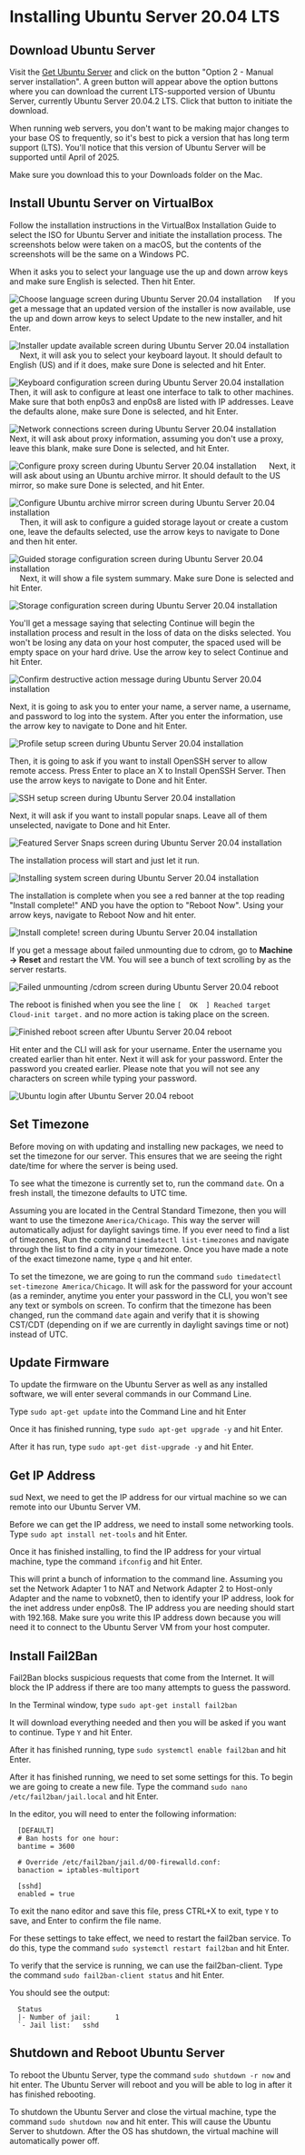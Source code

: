 # Installing Ubuntu Server 20.04 LTS

## Download Ubuntu Server

Visit the [Get Ubuntu Server](https://ubuntu.com/download/server) and click on the button "Option 2 - Manual server installation".  A green button will appear above the option buttons where you can download the current LTS-supported version of Ubuntu Server, currently Ubuntu Server 20.04.2 LTS.  Click that button to initiate the download.

When running web servers, you don't want to be making major changes to your base OS to frequently, so it's best to pick a version that has long term support (LTS).  You'll notice that this version of Ubuntu Server will be supported until April of 2025.

Make sure you download this to your Downloads folder on the Mac.

## Install Ubuntu Server on VirtualBox

Follow the installation instructions in the VirtualBox Installation Guide to select the ISO for Ubuntu Server and initiate the installation process.  The screenshots below were taken on a macOS, but the contents of the screenshots will be the same on a Windows PC.

When it asks you to select your language use the up and down arrow keys and make sure English is selected.  Then hit Enter.

![Choose language screen during Ubuntu Server 20.04 installation](https://inspiringweb.org/vm_images/Ubuntu_Choose_Language.png)
 
If you get a message that an updated version of the installer is now available, use the up and down arrow keys to select Update to the new installer, and hit Enter.

![Installer update available screen during Ubuntu Server 20.04 installation](https://inspiringweb.org/vm_images/Ubuntu_Update_Installer.png)
 
Next, it will ask you to select your keyboard layout.  It should default to English (US) and if it does, make sure Done is selected and hit Enter.

![Keyboard configuration screen during Ubuntu Server 20.04 installation](https://inspiringweb.org/vm_images/Ubuntu_Keyboard_Configuration.png)
 
Then, it will ask to configure at least one interface to talk to other machines.  Make sure that both enp0s3 and enp0s8 are listed with IP addresses.  Leave the defaults alone, make sure Done is selected, and hit Enter.

![Network connections screen during Ubuntu Server 20.04 installation](https://inspiringweb.org/vm_images/Ubuntu_Network_Connections.png)
 
Next, it will ask about proxy information, assuming you don't use a proxy, leave this blank, make sure Done is selected, and hit Enter.

![Configure proxy screen during Ubuntu Server 20.04 installation](https://inspiringweb.org/vm_images/Ubuntu_Proxy_Settings.png)
 
Next, it will ask about using an Ubuntu archive mirror.  It should default to the US mirror, so make sure Done is selected, and hit Enter.

![Configure Ubuntu archive mirror screen during Ubuntu Server 20.04 installation](https://inspiringweb.org/vm_images/Ubuntu_Configure_Mirror.png)
 
Then, it will ask to configure a guided storage layout or create a custom one, leave the defaults selected, use the arrow keys to navigate to Done and then hit enter.

![Guided storage configuration screen during Ubuntu Server 20.04 installation](https://inspiringweb.org/vm_images/Ubuntu_Guided_Storage_Configuration.png)
 
Next, it will show a file system summary.  Make sure Done is selected and hit Enter.

![Storage configuration screen during Ubuntu Server 20.04 installation](https://inspiringweb.org/vm_images/Ubuntu_Storage_Configuration_Summary.png)

You'll get a message saying that selecting Continue will begin the installation process and result in the loss of data on the disks selected. You won't be losing any data on your host computer, the spaced used will be empty space on your hard drive.  Use the arrow key to select Continue and hit Enter.

![Confirm destructive action message during Ubuntu Server 20.04 installation](https://inspiringweb.org/vm_images/Ubuntu_Storage_Configuration_Dialog_Confirmation.png)

Next, it is going to ask you to enter your name, a server name, a username, and password to log into the system.  After you enter the information, use the arrow key to navigate to Done and hit Enter.

![Profile setup screen during Ubuntu Server 20.04 installation](https://inspiringweb.org/vm_images/Ubuntu_Profile_Setup.png)

Then, it is going to ask if you want to install OpenSSH server to allow remote access.  Press Enter to place an X to Install OpenSSH Server.  Then use the arrow keys to navigate to Done and hit Enter.

![SSH setup screen during Ubuntu Server 20.04 installation](https://inspiringweb.org/vm_images/Ubuntu_SSH_Setup.png)

Next, it will ask if you want to install popular snaps.  Leave all of them unselected, navigate to Done and hit Enter.

![Featured Server Snaps screen during Ubuntu Server 20.04 installation](https://inspiringweb.org/vm_images/Ubuntu_Snaps_Setup.png)

The installation process will start and just let it run.

![Installing system screen during Ubuntu Server 20.04 installation](https://inspiringweb.org/vm_images/Ubuntu_Installing_System.png)

The installation is complete when you see a red banner at the top reading "Install complete!" AND you have the option to "Reboot Now".  Using your arrow keys, navigate to Reboot Now and hit enter.

![Install complete! screen during Ubuntu Server 20.04 installation](https://inspiringweb.org/vm_images/Ubuntu_Install_Complete.png)

If you get a message about failed unmounting due to cdrom, go to **Machine -> Reset** and restart the VM.  You will see a bunch of text scrolling by as the server restarts.

![Failed unmounting /cdrom screen during Ubuntu Server 20.04 reboot](https://inspiringweb.org/vm_images/Failed_Unmounting_cdrom.png)

The reboot is finished when you see the line `[  OK  ] Reached target Cloud-init target.` and no more action is taking place on the screen.

![Finished reboot screen after Ubuntu Server 20.04 reboot](https://inspiringweb.org/vm_images/Ubuntu_SSH_Key.png)

Hit enter and the CLI will ask for your username.  Enter the username you created earlier than hit enter.  Next it will ask for your password.  Enter the password you created earlier.  Please note that you will not see any characters on screen while typing your password.

![Ubuntu login after Ubuntu Server 20.04 reboot](https://inspiringweb.org/vm_images/Ubuntu_Login.png)

## Set Timezone

Before moving on with updating and installing new packages, we need to set the timezone for our server.  This ensures that we are seeing the right date/time for where the server is being used.

To see what the timezone is currently set to, run the command `date`.  On a fresh install, the timezone defaults to UTC time.

Assuming you are located in the Central Standard Timezone, then you will want to use the timezone `America/Chicago`.  This way the server will automatically adjust for daylight savings time.  If you ever need to find a list of timezones, Run the command `timedatectl list-timezones` and navigate through the list to find a city in your timezone.  Once you have made a note of the exact timezone name, type `q` and hit enter.

To set the timezone, we are going to run the command `sudo timedatectl set-timezone America/Chicago`.  It will ask for the password for your account (as a reminder, anytime you enter your password in the CLI, you won't see any text or symbols on screen.  To confirm that the timezone has been changed, run the command `date` again and verify that it is showing CST/CDT (depending on if we are currently in daylight savings time or not) instead of UTC.

## Update Firmware

To update the firmware on the Ubuntu Server as well as any installed software, we will enter several commands in our Command Line.

Type `sudo apt-get update` into the Command Line and hit Enter

Once it has finished running, type `sudo apt-get upgrade -y` and hit Enter.

After it has run, type `sudo apt-get dist-upgrade -y` and hit Enter.

## Get IP Address
sud
Next, we need to get the IP address for our virtual machine so we can remote into our Ubuntu Server VM.

Before we can get the IP address, we need to install some networking tools.  Type `sudo apt install net-tools` and hit Enter.

Once it has finished installing, to find the IP address for your virtual machine, type the command `ifconfig` and hit Enter.

This will print a bunch of information to the command line.  Assuming you set the Network Adapter 1 to NAT and Network Adapter 2 to Host-only Adapter and the name to vobxnet0, then to identify your IP address, look for the inet address under enp0s8.  The IP address you are needing should start with 192.168.  Make sure you write this IP address down because you will need it to connect to the Ubuntu Server VM from your host computer.

## Install Fail2Ban

Fail2Ban blocks suspicious requests that come from the Internet.  It will block the IP address if there are too many attempts to guess the password.

In the Terminal window, type `sudo apt-get install fail2ban`

It will download everything needed and then you will be asked if you want to continue.  Type `Y` and hit Enter.

After it has finished running, type `sudo systemctl enable fail2ban` and hit Enter.

After it has finished running, we need to set some settings for this.  To begin we are going to create a new file.  Type the command `sudo nano /etc/fail2ban/jail.local` and hit Enter.

In the editor, you will need to enter the following information:

```shell
  [DEFAULT]
  # Ban hosts for one hour:
  bantime = 3600

  # Override /etc/fail2ban/jail.d/00-firewalld.conf:
  banaction = iptables-multiport

  [sshd]
  enabled = true
```

To exit the nano editor and save this file, press CTRL+X to exit, type `Y` to save, and Enter to confirm the file name.

For these settings to take effect, we need to restart the fail2ban service.  To do this, type the command `sudo systemctl restart fail2ban` and hit Enter.

To verify that the service is running, we can use the fail2ban-client.  Type the command `sudo fail2ban-client status` and hit Enter.

You should see the output:

```shell
  Status
  |- Number of jail:      1
  `- Jail list:   sshd
```

## Shutdown and Reboot Ubuntu Server

To reboot the Ubuntu Server, type the command `sudo shutdown -r now` and hit enter.  The Ubuntu Server will reboot and you will be able to log in after it has finished rebooting.

To shutdown the Ubuntu Server and close the virtual machine, type the command `sudo shutdown now` and hit enter.  This will cause the Ubuntu Server to shutdown.  After the OS has shutdown, the virtual machine will automatically power off.